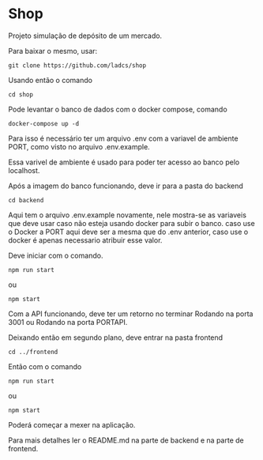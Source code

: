 # Shop

Projeto simulação de depósito de um mercado.

Para baixar o mesmo, usar:

````git clone https://github.com/ladcs/shop````

Usando então o comando

````cd shop````

Pode levantar o banco de dados com o docker compose, comando

````docker-compose up -d````

Para isso é necessário ter um arquivo .env com a variavel de ambiente PORT, como visto no arquivo .env.example.

Essa varivel de ambiente é usado para poder ter acesso ao banco pelo localhost.

Após a imagem do banco funcionando, deve ir para a pasta do backend

````cd backend````

Aqui tem o arquivo .env.example novamente, nele mostra-se as variaveis que deve usar caso não esteja usando docker para subir o banco. caso use o Docker a PORT aqui deve ser a mesma que do .env anterior, caso use o docker é apenas necessario atribuir esse valor.

Deve iniciar com o comando.

````npm run start````

ou

````npm start````

Com a API funcionando, deve ter um retorno no terminar Rodando na porta 3001 ou Rodando na porta PORTAPI.

Deixando então em segundo plano, deve entrar na pasta frontend

````cd ../frontend````

Então com o comando

````npm run start````

ou

````npm start````

Poderá começar a mexer na aplicação.

Para mais detalhes ler o README.md na parte de backend e na parte de frontend.
